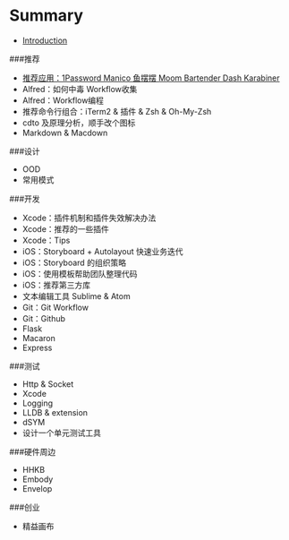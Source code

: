 # Summary

* [Introduction](README.md)

###推荐
* [推荐应用：1Password Manico 鱼摆摆 Moom Bartender Dash Karabiner](draft/recommendation.md)
* Alfred：如何中毒 Workflow收集
* Alfred：Workflow编程
* 推荐命令行组合：iTerm2 & 插件 & Zsh & Oh-My-Zsh
* cdto 及原理分析，顺手改个图标
* Markdown & Macdown

###设计
* OOD
* 常用模式

###开发
* Xcode：插件机制和插件失效解决办法
* Xcode：推荐的一些插件
* Xcode：Tips
* iOS：Storyboard + Autolayout 快速业务迭代
* iOS：Storyboard 的组织策略
* iOS：使用模板帮助团队整理代码
* iOS：推荐第三方库
* 文本编辑工具 Sublime & Atom
* Git：Git Workflow
* Git：Github
* Flask
* Macaron
* Express

###测试
* Http & Socket
* Xcode
* Logging
* LLDB & extension
* dSYM
* 设计一个单元测试工具

###硬件周边
* HHKB
* Embody
* Envelop

###创业
* 精益画布

